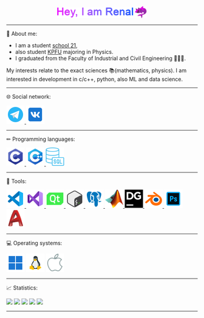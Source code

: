 <p id="header" align="center">
  <img src="https://github.com/JoKeRooo7/JoKeRooo7/raw/develop/gift/my_name.gif" alt="your_gif"
   width="200" height="28">
  <img src="https://github.com/JoKeRooo7/JoKeRooo7/blob/develop/image/devil_shark.png"
  alt="emoji_cat_in_shark" width="32" height="32" >
</p>

---

💬 About me:

* I am a student [school 21](https://21-school.ru/), 
* also student [KPFU](https://kpfu.ru/) majoring in Physics. 
* I graduated from the Faculty of Industrial and Civil Engineering 👨‍🎓🔨.

  
My interests relate to the exact sciences 📚(mathematics, physics). I am interested in development in c/c++, python, also ML and data science.

---

🌐 Social network:

<a href="https://t.me/JoKeRooo7">
  <img src="https://github.com/JoKeRooo7/JoKeRooo7/blob/develop/icons/icons8-telegram-96.png" alt="your_gif" 
     width="48" height="48">
</a>
<a href="https://vk.com/jokerooo7">
  <img src="https://github.com/JoKeRooo7/JoKeRooo7/blob/develop/icons/icons8-vk-96.png" alt="your_gif" 
     width="48" height="48">
</a>

---

✏ Programming languages:

<a href="https://en.wikipedia.org/wiki/C_(programming_language)">
  <img src="https://github.com/JoKeRooo7/JoKeRooo7/blob/develop/icons/c_language.png" alt="your_gif" 
     width="48" height="48">
</a>
<a href="https://en.wikipedia.org/wiki/C%2B%2B">
  <img src="https://github.com/JoKeRooo7/JoKeRooo7/blob/develop/icons/cpp_langugage.png" alt="your_gif" 
     width="48" height="48">
</a>
<a href="https://en.wikipedia.org/wiki/SQL">
  <img src="https://github.com/JoKeRooo7/JoKeRooo7/blob/develop/icons/icons8-sql-60%20(1).png" alt="your_gif" 
     width="48" height="48">
</a>

___

🔧 Tools:

<a href="https://code.visualstudio.com/">
  <img src="https://github.com/JoKeRooo7/JoKeRooo7/blob/develop/icons/icons8-visual-studio-code-2019-96.png" alt="your_gif" 
     width="48" height="48">
</a>
<a href="https://visualstudio.microsoft.com/">
  <img src="https://github.com/JoKeRooo7/JoKeRooo7/blob/develop/icons/icons8-visual-studio-96.png" alt="your_gif" 
     width="48" height="48">
</a>
<a href="https://www.qt.io/">
  <img src="https://github.com/JoKeRooo7/JoKeRooo7/blob/develop/icons/icons8-qt-100.png" alt="your_gif" 
     width="48" height="48">
</a>
<a href="https://en.wikipedia.org/wiki/Bash_(Unix_shell)">
  <img src="https://github.com/JoKeRooo7/JoKeRooo7/blob/develop/icons/bash.png" alt="your_gif" 
     width="48" height="48">
</a>
<a href="https://www.postgresql.org/">
  <img src="https://github.com/JoKeRooo7/JoKeRooo7/blob/develop/icons/icons8-postgresql-96.png" alt="your_gif" 
     width="48" height="48">
</a>
<a href="https://www.mathworks.com/products/matlab.html">
  <img src="https://github.com/JoKeRooo7/JoKeRooo7/blob/develop/icons/Matlab_Logo.png" alt="your_gif" 
     width="48" height="48">
</a>
<a href="https://www.jetbrains.com/ru-ru/datagrip/">
  <img src="https://github.com/JoKeRooo7/JoKeRooo7/blob/develop/icons/datagrip.svg" alt="your_gif" 
     width="48" height="48">
</a>
<a href="https://www.blender.org/">
  <img src="https://github.com/JoKeRooo7/JoKeRooo7/blob/develop/icons/blender.png" alt="your_gif" 
     width="48" height="48">
</a>
<a href="https://www.adobe.com/ru/products/photoshop.html">
  <img src="https://github.com/JoKeRooo7/JoKeRooo7/blob/develop/icons/icons8-photoshop-96.png" alt="your_gif" 
     width="48" height="48">
</a>
<a href="https://autocad.ru/">
<img src="https://github.com/JoKeRooo7/JoKeRooo7/blob/develop/icons/autocad.png" alt="your_gif" 
   width="48" height="48">
</a>

___

💻 Operating systems:

<img src="https://github.com/JoKeRooo7/JoKeRooo7/blob/develop/icons/icons8-windows-11-96.png" alt="your_gif" 
   width="48" height="48">
<img src="https://github.com/JoKeRooo7/JoKeRooo7/blob/develop/icons/inux.png" alt="your_gif" 
   width="48" height="48">
<img src="https://github.com/JoKeRooo7/JoKeRooo7/blob/develop/icons/icons8-macos-100.png" alt="your_gif" 
   width="48" height="48">

___

📈 Statistics:


![](https://github-profile-summary-cards.vercel.app/api/cards/profile-details?username=JoKeRooo7&theme=github_dark)
![](https://github-profile-summary-cards.vercel.app/api/cards/most-commit-language?username=JoKeRooo7&theme=github_dark)
![](https://github-profile-summary-cards.vercel.app/api/cards/repos-per-language?username=JoKeRooo7&theme=github_dark)
![](https://github-profile-summary-cards.vercel.app/api/cards/stats?username=JoKeRooo7&theme=github_dark)
![](https://github-profile-summary-cards.vercel.app/api/cards/productive-time?username=JoKeRooo7&github_dark)

___




